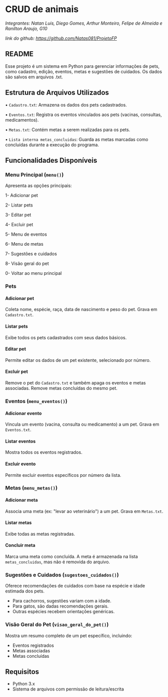 # CRUD de animais

*Integrantes: Natan Luis, Diego Gomes, Arthur Monteiro, Felipe de Almeida e Ranilton Araujo, G10*

*link do github: https://github.com/Natas081/ProjetoFP*

## README

Esse projeto é um sistema em Python para gerenciar informações de pets, como cadastro, edição, eventos, metas e sugestões de cuidados. Os dados são salvos em arquivos .txt.

## Estrutura de Arquivos Utilizados

• `Cadastro.txt`: Armazena os dados dos pets cadastrados.

• `Eventos.txt`: Registra os eventos vinculados aos pets (vacinas, consultas, medicamentos).

• `Metas.txt`: Contém metas a serem realizadas para os pets.

• `Lista interna metas_concluidas`: Guarda as metas marcadas como concluídas durante a execução do programa.

## Funcionalidades Disponíveis

### Menu Principal (`menu()`)
Apresenta as opções principais:

1- Adicionar pet

2- Listar pets

3- Editar pet

4- Excluir pet

5- Menu de eventos

6- Menu de metas

7- Sugestões e cuidados

8- Visão geral do pet

0- Voltar ao menu principal

### Pets

#### Adicionar pet
Coleta nome, espécie, raça, data de nascimento e peso do pet. Grava em `Cadastro.txt`.

#### Listar pets
Exibe todos os pets cadastrados com seus dados básicos.

#### Editar pet
Permite editar os dados de um pet existente, selecionado por número.

#### Excluir pet
Remove o pet do `Cadastro.txt` e também apaga os eventos e metas associadas. Remove metas concluídas do mesmo pet.

### Eventos (`menu_eventos()`)

#### Adicionar evento
Vincula um evento (vacina, consulta ou medicamento) a um pet. Grava em `Eventos.txt`.

#### Listar eventos
Mostra todos os eventos registrados.

#### Excluir evento
Permite excluir eventos específicos por número da lista.

### Metas (`menu_metas()`)

#### Adicionar meta
Associa uma meta (ex: "levar ao veterinário") a um pet. Grava em `Metas.txt`.

#### Listar metas
Exibe todas as metas registradas.

#### Concluir meta
Marca uma meta como concluída. A meta é armazenada na lista `metas_concluidas`, mas não é removida do arquivo.

### Sugestões e Cuidados (`sugestoes_cuidados()`)
Oferece recomendações de cuidados com base na espécie e idade estimada dos pets.

- Para cachorros, sugestões variam com a idade.
- Para gatos, são dadas recomendações gerais.
- Outras espécies recebem orientações genéricas.

### Visão Geral do Pet (`visao_geral_do_pet()`)
Mostra um resumo completo de um pet específico, incluindo:

- Eventos registrados
- Metas associadas
- Metas concluídas

## Requisitos

- Python 3.x
- Sistema de arquivos com permissão de leitura/escrita
